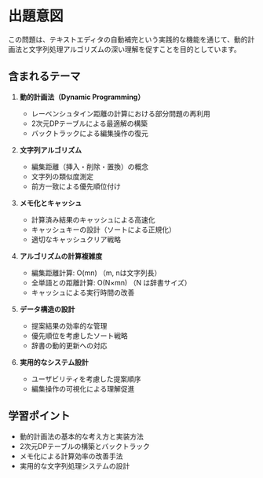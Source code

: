 # 出題意図

この問題は、テキストエディタの自動補完という実践的な機能を通じて、動的計画法と文字列処理アルゴリズムの深い理解を促すことを目的としています。

## 含まれるテーマ

1. **動的計画法（Dynamic Programming）**
   - レーベンシュタイン距離の計算における部分問題の再利用
   - 2次元DPテーブルによる最適解の構築
   - バックトラックによる編集操作の復元

2. **文字列アルゴリズム**
   - 編集距離（挿入・削除・置換）の概念
   - 文字列の類似度測定
   - 前方一致による優先順位付け

3. **メモ化とキャッシュ**
   - 計算済み結果のキャッシュによる高速化
   - キャッシュキーの設計（ソートによる正規化）
   - 適切なキャッシュクリア戦略

4. **アルゴリズムの計算複雑度**
   - 編集距離計算: O(mn) （m, nは文字列長）
   - 全単語との距離計算: O(N×mn) （N は辞書サイズ）
   - キャッシュによる実行時間の改善

5. **データ構造の設計**
   - 提案結果の効率的な管理
   - 優先順位を考慮したソート戦略
   - 辞書の動的更新への対応

6. **実用的なシステム設計**
   - ユーザビリティを考慮した提案順序
   - 編集操作の可視化による理解促進

## 学習ポイント

- 動的計画法の基本的な考え方と実装方法
- 2次元DPテーブルの構築とバックトラック
- メモ化による計算効率の改善手法
- 実用的な文字列処理システムの設計